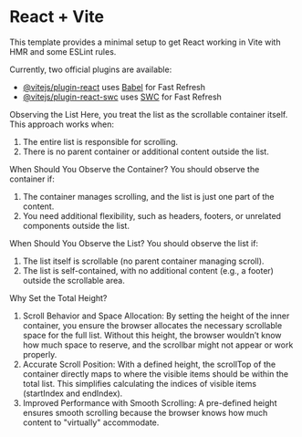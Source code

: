# React + Vite

This template provides a minimal setup to get React working in Vite with HMR and some ESLint rules.

Currently, two official plugins are available:

- [@vitejs/plugin-react](https://github.com/vitejs/vite-plugin-react/blob/main/packages/plugin-react/README.md) uses [Babel](https://babeljs.io/) for Fast Refresh
- [@vitejs/plugin-react-swc](https://github.com/vitejs/vite-plugin-react-swc) uses [SWC](https://swc.rs/) for Fast Refresh

Observing the List
Here, you treat the list as the scrollable container itself. This approach works when:
1. The entire list is responsible for scrolling.
2. There is no parent container or additional content outside the list.

When Should You Observe the Container?
You should observe the container if:
 1. The container manages scrolling, and the list is just one part of the content.
 2. You need additional flexibility, such as headers, footers, or unrelated components outside the list.

When Should You Observe the List?
You should observe the list if:
1. The list itself is scrollable (no parent container managing scroll).
2. The list is self-contained, with no additional content (e.g., a footer) outside the scrollable area.

Why Set the Total Height?
1. Scroll Behavior and Space Allocation:
   By setting the height of the inner container, you ensure the browser allocates the necessary scrollable space for the full list.
   Without this height, the browser wouldn’t know how much space to reserve, and the scrollbar might not appear or work properly.
2. Accurate Scroll Position:
   With a defined height, the scrollTop of the container directly maps to where the visible items should be within the total list.
   This simplifies calculating the indices of visible items (startIndex and endIndex).
3. Improved Performance with Smooth Scrolling:
   A pre-defined height ensures smooth scrolling because the browser knows how much content to "virtually" accommodate.
